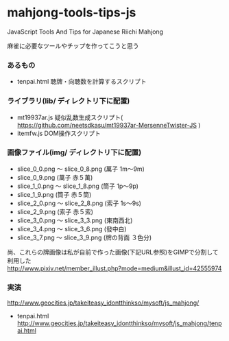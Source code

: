 mahjong-tools-tips-js
=====================

JavaScript Tools And Tips for Japanese Riichi Mahjong
  
  
麻雀に必要なツールやチップを作ってこうと思う
  
  
  
### あるもの  
* tenpai.html 聴牌・向聴数を計算するスクリプト  

### ライブラリ(lib/ ディレクトリ下に配置)  
* mt19937ar.js 疑似乱数生成スクリプト( https://github.com/neetsdkasu/mt19937ar-MersenneTwister-JS )  
* itemfw.js DOM操作スクリプト  
  
  
### 画像ファイル(img/ ディレクトリ下に配置)  
* slice_0_0.png ～ slice_0_8.png (萬子 1m～9m)  
* slice_0_9.png (萬子 赤５萬)  
* slice_1_0.png ～ slice_1_8.png (筒子 1p～9p)  
* slice_1_9.png (筒子 赤５筒)  
* slice_2_0.png ～ slice_2_8.png (索子 1s～9s)  
* slice_2_9.png (索子 赤５索)  
* slice_3_0.png ～ slice_3_3.png (東南西北)  
* slice_3_4.png ～ slice_3_6.png (發中白)  
* slice_3_7.png ～ slice_3_9.png (牌の背面 ３色分)  
  
尚、これらの牌画像は私が自前で作った画像(下記URL参照)をGIMPで分割して利用した  
http://www.pixiv.net/member_illust.php?mode=medium&illust_id=42555974  


### 実演
http://www.geocities.jp/takeiteasy_idontthinkso/mysoft/js_mahjong/  
  
* tenpai.html http://www.geocities.jp/takeiteasy_idontthinkso/mysoft/js_mahjong/tenpai.html  

